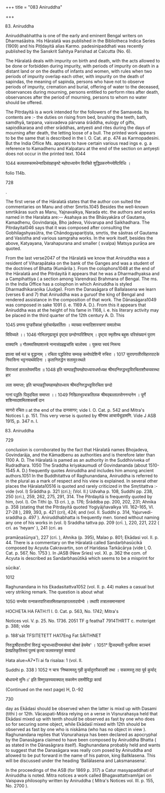 +++
title = "083 Aniruddha"

+++

83. Aniruddha 

Aniruddhabhattha is one of the early and eminent Bengal writers on Dharmaśāstra. His Hāralatā was published in the Bibliotheca Indica Series (1909) and his Pitļdayitā alias Karmo. padesinipaddhati was recently published by the Sanskrit Sahitya Parishad at Calcutta (No. 6). 

The Hāralatā deals with impurity on birth and death, with the acts allowed to be done or forbidden during impurity, with periods of impurity on death in a distant land or on the deaths of infants and women, with rules when two periods of impurity overlap each other, with impurity on the death of sapindas, the meaning of sapinda, persons who have not to observe periods of impurity, cremation and burial, offering of water to the deceased, observances during mourning, persons entitled to perform rites after death, observances after the period of mourning, persons to whom no water should be offered. 

The Pitrdayitā is a work intended for the followers of the Samaveda. Its contents are :- the duties on rising from bed, brushing the teeth, bath, samdhyā, tarpana, vaisvadeva pārvana śrāddha, eulogy of gifts, sapiṇdikaraṇa and other srāddhas, antyesti and rites during the days of mourning after death, the letting loose of a bull. The printed work appears to be the same that is described in the I. O. Cat. at p. 474 as Karmopadesini. But the India Oflice Ms. appears to have certain various read ings e. g. a reference to Kamadhenu and Kalpataru at the end of the section on antyești does not occur in the printed text. 1044 

1044 कल्पतरुकामधेन्वादिसंग्रहाकृष्टे महोपाध्यायेन विरचिते शुद्धिप्रकरणेन्त्येष्टिविधिः । 

folio 114b. 

728 



. 

The first verse of the Hāralatā states that the author con sulted the commentaries on Manu and other Smrtis.1045 Besides the well-known smrtikāras such as Manu, Yajnavalkya, Narada etc. the authors and works named in the Haralata are:-- Asahaya as the Bhāsyakāra of Gautama, Kamadhenu, Govindaraja, Bho jadeva, Viśvarupa and Saikhadhara. The Pitrdayital046 says that it was composed after consulting the Gobhilagshyasūtra, the Chāndogyapariṭiṣta, smṛtis, the sāstras of Gautama and Vasistha and various samgraha works. In the work itself, besides the above, Katyayana, Varahapurana and smaller ( svalpa) Matsya purāṇa are quoted. 

From the last verse2047 of the Hāralatā we know that Aniruddha was a resident of Viharapātaka on the bank of the Ganges and was a student of the doctrines of Bhatta (Kumārila ). From the colophons1048 at the end of the Hāralatā and the Pitrdayitā it appears that he was a Dharmadhyaksa and a Campihattiya ( a section among Varendras) Brahmana of Bengal. The ms. in the India Office has a colophon in which Aniruddha is styled Dharmadhikaraṇika (Judge). From the Danasāgara of Ballalasena we learn (verses 6 and 7) that Aniruddha was a guruof the king of Bengal and rendered assistance in the composition of that work. The Dānasāgara1049 was composed in sake 1091 (i. e. 1169 A. D.). From this it appears that Aniruddha was at the height of his fame in 1168, i. e. his literary activity may be placed in the third quarter of the 12th century A. D. This 







1045 प्रणम्य पुण्डरीकाक्षं पूर्वाचार्यप्रवर्तिताः । व्याख्या मन्वादिशास्त्राणां समालोच्य 

विविच्यते ।। 1046 गोभिलगृह्यसूत्रं दृष्ट्वा छन्दोगपरिशिष्टम् । दृष्ट्वा स्मृतीश्च बहुशः परिसंख्यानं पुराण 

वाक्यानि ॥ गौतमवसिष्ठशास्त्रे नानासंग्रहह्वचांसि चालोक्य । युक्त्या स्वयं निरूप्य 

ज्ञात्वा सर्व मतं च वृद्धानाम् । रचिता पद्धतिरेपा सम्यक् कमोपदेशिनी रुचिरा । 1017 सुरापगातीरविहारपाटके निवासिना भट्टनयार्थवेदिना । कृतानिरुद्धेन सतामुरःस्थले 

विराजतां हारलतेयमर्पिता ॥ 1048 इति चाम्पाहट्टीयमहोपाध्यायधर्माध्यक्ष श्रीमदनिरुद्धभट्टविरचिताशौचव्यवस्था हार 

लता समाप्ता; इति चाप्पाहट्टीयमहामहोपाध्याय श्रीमदनिरुद्धभट्टविरचिता छन्दो 

गानां पद्धतिः पितृदयिता समाप्ता ।। 1049 निखिलभूपचक्रतिलक श्रीमद्बल्लालसेननन्दनेन । पूर्णे शशिनवदशमितशकवर्षे दान 

सागरो रचितः॥ at the end of the दानसागर; vide I. O. Cat. p. 542 and Mitra's Notices I. p. 151. This very verse is quoted by श्रीनाथ आचार्यचूडामणि. Vide J ASB 1915, p. 347 n. I. 

83. Aniruddha 

729 

conclusion is corroborated by the fact that Hāralatā names Bhojadeva, Govindarāja, and the Kāmadbenu as authorities and is therefore later than 1100 A. D. The Hāralatā is pamed as an authority in the Suddhiviveka of Rudradhara. 1050 The Sraddha kriyakaumudi of Govindananda (about 1510-1545 A. D.) frequently quotes Aniruddha and includes him among ancient authors.1051 In the Buddhitattva of Raghunandana, Aniruddha is referred to in the plural as a mark of respect and his view is explained. In several other places the Hāralata10516 is quoted and rarely criticized in the Smṛtitattva :- vide (vol. I) Śrāddha p. 321 (cri.); (Vol. II.) Udvaha p. 108, Suddhi pp. 238, 250 (cri.), 259, 262, 275, 291, 314. The Pitrdayitā is frequently quoted by him, (vol. I). On Tithi (p. 13 cri. ), p. 176; Śrāddba pp. 200, 202, 231; Ahnika p. 358 (stating that the Pitrdayitā quoted Yogiyājñavalkya VII. 162–165, VI. 27-28 ), 289, 393, p. 421 (cri), 424; and (vol. II. Suddhi p. 314, Yajurvedi-sraddha p. 497 ). Aniruddhabhatta is frequently men. tioned without naming any one of his works in (vol. I) Sraddha tattva pp. 209 (crī. ), 220, 221, 222 ( cri. as 'heyam' ), 241 (cri. as 

pramāṇaśūnya'), 227 (cri. ), Ahnika (p. 395), Malao p. 801; Ekādasi vol. II. p. 44. There is a commentary on the Hāralatā called Sandarbhasūcikā composed by Acyuta Cakravartin, son of Haridasa Tarkācārya (vide I, O. Cat. p. 567, No. 1753 ). In JASB (New Sries) vol. XI. p. 362 the com. of Acyuta is described as Sandarbhasūtikā which seems to be a misprint for 

sūcika'. 

1012 

Raghunandana in his Ekadasitattva1052 (vol. II. p. 44) makes a casual but very striking remark. The question is about what 

1050 सन्त्येव रत्नाकरपारिजातमिताक्षराहारलतादयोन्ये । तथापि तत्रालसमानसानां 

HOCHETA HA FATH:!1 I. 0. Cat. p. 563, No. 1742; Mitra's 

Notices vol. V. p. 25. No. 1736. 2051 TF g feathaT 7914THRTT c. moteriget p. 388; vide 

p. 188'sāt TFSITETETT HA17Eng Fat SÀITHNET 

निरुद्धश्रीदत्तादीनां विरुद्धं भट्टभाध्यादीनामसंमतं चोक्तं हेयमेव' । 1051° द्विजदम्पती पूजयित्वा काञ्चनं प्रेतप्रतिकृतिरूपं पुरुषं कृत्वा फलवस्त्रयुतं शय्यार्या 

Hata alue=A7*Ti ai fa risalaa: 1 (vol. II. 

Suddhi p. 338 ) 1052 न चात्र ‘निष्कामस्तु गृही कुर्यादुत्तरैकादशी तथा । सकामस्तु तदा पूर्व कुर्याद् 

बोधायनो मुनिः॥' इति विष्णुरहस्यवाक्यात् सकामेन दशमीविद्धा कार्या 

(Continued on the next page) H, D.-92 

730 



day as Ekādasi should be observed when the latter is mixd up with Dasami (tithi ) or 12th. Vācaspati-Miśra relying on a verse in Viṣnurahasya held that Ekādasi mixed up with tenth should be observed as fast by one who does so for securing some object, while Ekādaśī mixed with 12th should be observed as fast by one who is niskāma (who has no object in view ). Raghunandana replies that Viṣnurahasya has been declared as apocryphal by the Danasāgara claimed to have been composed by Aniruddha Bhatta ( as stated in the Dānasāgrara itself). Raghunandana probably held and wants to suggest that the Danasāgara was really com posed by Aniruddha and allowed to be put forward in the name of his patron, king Ballklasena. This will be discussed under the heading 'Ballālasena and Laksmanasena'. 

In the proceedings of the ASB (for 1869 p. 317) a Catur masyapaddhati of Aniruddha is noted. Mitra notices a work called Bhagavattattvamñjari on Vaispava philosophy written by Aniruddha ( Mitra's Notices vol. III. p. 155, No. 2700 ). 
